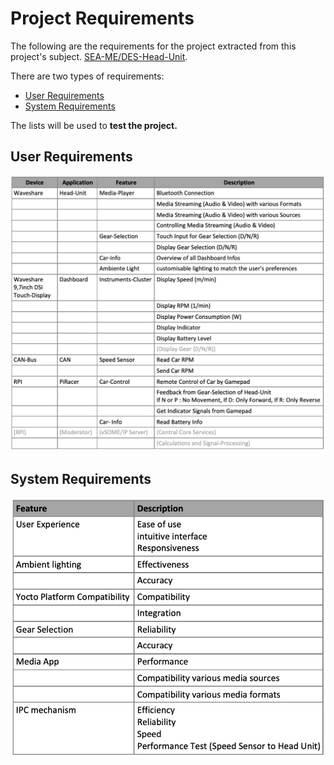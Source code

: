 # Project Requirements

The following are the requirements for the project extracted from this project's subject. [SEA-ME/DES-Head-Unit](https://github.com/SEA-ME/DES_Head-Unit). <br>

There are two types of requirements: <br>
- [User Requirements](#user-requirements)
- [System Requirements](#system-requirements)

The lists will be used to **test the project.** <br>

## User Requirements
![image](images/user_requirements.png)

## System Requirements
![image](images/system_requirements.png)
